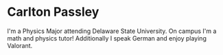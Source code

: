 # Carlton Passley

I'm a Physics Major attending Delaware State University. On campus I'm a math and physics tutor! Additionally I speak German and enjoy playing Valorant.
